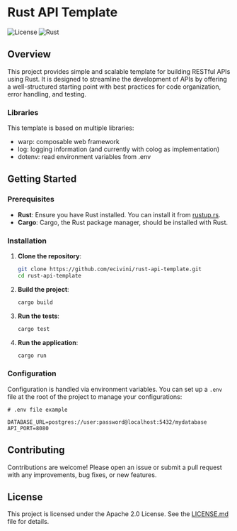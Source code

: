 # Rust API Template

![License](https://img.shields.io/badge/license-Apache%202.0-blue.svg)
![Rust](https://img.shields.io/badge/rust-1.67%2B-orange.svg)

## Overview

This project provides simple and scalable template for building RESTful APIs using Rust. It is designed to streamline the development of APIs by offering a well-structured starting point with best practices for code organization, error handling, and testing.

### Libraries

This template is based on multiple libraries:

- warp: composable web framework
- log: logging information (and currently with colog as implementation)
- dotenv: read environment variables from .env

## Getting Started

### Prerequisites

- **Rust**: Ensure you have Rust installed. You can install it from [rustup.rs](https://rustup.rs/).
- **Cargo**: Cargo, the Rust package manager, should be installed with Rust.

### Installation

1. **Clone the repository**:

    ```bash
    git clone https://github.com/ecivini/rust-api-template.git
    cd rust-api-template
    ```

2. **Build the project**:

    ```bash
    cargo build
    ```

3. **Run the tests**:

    ```bash
    cargo test
    ```

4. **Run the application**:

    ```bash
    cargo run
    ```

### Configuration

Configuration is handled via environment variables. You can set up a `.env` file at the root of the project to manage your configurations:

```env
# .env file example

DATABASE_URL=postgres://user:password@localhost:5432/mydatabase
API_PORT=8080
```

## Contributing

Contributions are welcome! Please open an issue or submit a pull request with any improvements, bug fixes, or new features.

## License

This project is licensed under the Apache 2.0 License. See the [LICENSE.md](LICENSE) file for details.
